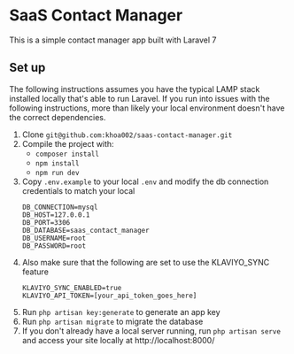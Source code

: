 # SaaS Contact Manager

This is a simple contact manager app built with Laravel 7

## Set up

The following instructions assumes you have the typical LAMP stack installed locally that's able to run Laravel.
If you run into issues with the following instructions, more than likely your local environment doesn't have the
correct dependencies.

1. Clone `git@github.com:khoa002/saas-contact-manager.git`
2. Compile the project with:
    * `composer install`
    * `npm install`
    * `npm run dev`
2. Copy `.env.example` to your local `.env` and modify the db connection credentials to match your local
    ```
    DB_CONNECTION=mysql
    DB_HOST=127.0.0.1
    DB_PORT=3306
    DB_DATABASE=saas_contact_manager
    DB_USERNAME=root
    DB_PASSWORD=root
    ```
3. Also make sure that the following are set to use the KLAVIYO_SYNC feature
    ```
   KLAVIYO_SYNC_ENABLED=true
   KLAVIYO_API_TOKEN=[your_api_token_goes_here]
    ```
4. Run `php artisan key:generate` to generate an app key
5. Run `php artisan migrate` to migrate the database
6. If you don't already have a local server running, run `php artisan serve` and access your site locally at http://localhost:8000/
